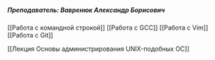 ##### *Преподаватель: Вавренюк Александр Борисович*

[[Работа с командной строкой]]
[[Работа с GCC]]
[[Работа с Vim]]
[[Работа с Git]]

[[Лекция Основы администрирования UNIX-подобных ОС]]
